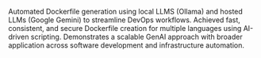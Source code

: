 Automated Dockerfile generation using local LLMS (Ollama) and hosted LLMs (Google Gemini) to streamline DevOps workflows. Achieved fast, consistent, and secure Dockerfile creation for multiple languages using AI-driven scripting. Demonstrates a scalable GenAI approach with broader application across software development and infrastructure automation.
